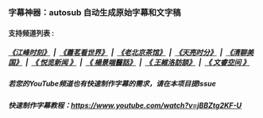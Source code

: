 ###  字幕神器：autosub 自动生成原始字幕和文字稿
####  支持频道列表 :
##### [《江峰时刻》](indexes/jiangfeng.md) &nbsp;|&nbsp; [《蕭茗看世界》](indexes/simonegao.md) &nbsp;|&nbsp; [《老北京茶馆》](indexes/teahouse.md) &nbsp;|&nbsp; [《天亮时分》](indexes/tianliang.md) &nbsp;|&nbsp; [《清聊美国》](indexes/us-stories.md) &nbsp;|&nbsp; [《 悦览新闻 》](indexes/yuelan.md) &nbsp;|&nbsp; [《 楊景端醫話》](indexes/yang.md)  &nbsp;|&nbsp; [《 王維洛訪談》](indexes/wangweiluo.md)  &nbsp;|&nbsp; [《 文睿空间 》](indexes/wenrui.md)  

##### 若您的YouTube频道也有快速制作字幕的需求，请在本项目提Issue

##### 快速制作字幕教程：https://www.youtube.com/watch?v=jBBZtg2KF-U
